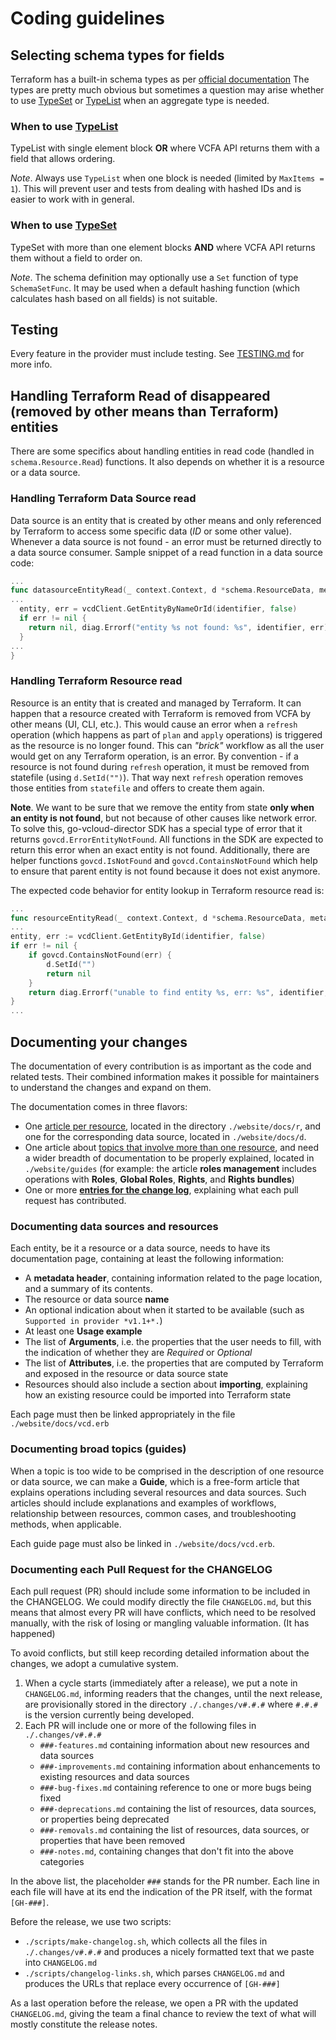 # Coding guidelines

## Selecting schema types for fields 

Terraform has a built-in schema types as per [official documentation](https://www.terraform.io/docs/extend/schemas/schema-types.html)
The types are pretty much obvious but sometimes a question may arise whether to use
[TypeSet](https://www.terraform.io/docs/extend/schemas/schema-types.html#typeset) or
[TypeList](https://www.terraform.io/docs/extend/schemas/schema-types.html#typelist)
when an aggregate type is needed.

### When to use [TypeList](https://www.terraform.io/docs/extend/schemas/schema-types.html#typelist)

TypeList with single element block **OR** where VCFA API returns them with a field that allows ordering.

*Note*. Always use `TypeList` when one block is needed (limited by `MaxItems = 1`). This will prevent
user and tests from dealing with hashed IDs and is easier to work with in general.

### When to use [TypeSet](https://www.terraform.io/docs/extend/schemas/schema-types.html#typeset)

TypeSet with more than one element blocks **AND** where VCFA API returns them without a field to order on.

*Note*. The schema definition may optionally use a `Set` function of type `SchemaSetFunc`. It may be
used when a default hashing function (which calculates hash based on all fields) is not suitable.

## Testing

Every feature in the provider must include testing. See [TESTING.md](./TESTING.md) for more info.

## Handling Terraform Read of disappeared (removed by other means than Terraform) entities

There are some specifics about handling entities in read code (handled in `schema.Resource.Read`)
functions. It also depends on whether it is a resource or a data source.

### Handling Terraform Data Source read

Data source is an entity that is created by other means and only referenced by Terraform to access
some specific data (*ID* or some other value). Whenever a data source is not found - an error must
be returned directly to a data source consumer. Sample snippet of a read function in a data source
code:

```go
...
func datasourceEntityRead(_ context.Context, d *schema.ResourceData, meta interface{}) diag.Diagnostics {
...
  entity, err = vcdClient.GetEntityByNameOrId(identifier, false)
  if err != nil {
  	return nil, diag.Errorf("entity %s not found: %s", identifier, err)
  }
...
}
```

### Handling Terraform Resource read

Resource is an entity that is created and managed by Terraform. It can happen that a resource created
with Terraform is removed from VCFA by other means (UI, CLI, etc.). This would cause an error when a
`refresh` operation (which happens as part of `plan` and `apply` operations) is triggered as the
resource is no longer found. This can *"brick"* workflow as all the user would get on any Terraform
operation, is an error. By convention - if a resource is not found during `refresh` operation, it
must be removed from statefile (using `d.SetId("")`). That way next `refresh` operation removes
those entities from `statefile` and offers to create them again.

**Note**. We want to be sure that we remove the entity from state **only when an entity is not
found**, but not because of other causes like network error. To solve this, go-vcloud-director SDK
has a special type of error that it returns `govcd.ErrorEntityNotFound`. All functions in the SDK
are expected to return this error when an exact entity is not found. Additionally, there are helper
functions `govcd.IsNotFound` and `govcd.ContainsNotFound` which help to ensure that parent entity is
not found because it does not exist anymore.

The expected code behavior for entity lookup in Terraform resource read is:

```go
...
func resourceEntityRead(_ context.Context, d *schema.ResourceData, meta interface{}) diag.Diagnostics {
...
entity, err := vcdClient.GetEntityById(identifier, false)
if err != nil {
	if govcd.ContainsNotFound(err) {
		d.SetId("")
		return nil
	}
	return diag.Errorf("unable to find entity %s, err: %s", identifier, err)
}
...
```

## Documenting your changes

The documentation of every contribution is as important as the code and related tests. Their combined information
makes it possible for maintainers to understand the changes and expand on them.

The documentation comes in three flavors:

* One [article per resource](#documenting-data-sources-and-resources), located in the directory `./website/docs/r`, and one for the corresponding data source, located 
  in `./website/docs/d`.
* One article about [topics that involve more than one resource](#documenting-broad-topics-guides), and need a wider breadth of documentation to be properly
  explained, located in `./website/guides` (for example: the article **roles management** includes operations with **Roles**,
  **Global Roles**, **Rights**, and **Rights bundles**)
* One or more [**entries for the change log**](#documenting-each-pull-request-for-the-changelog), explaining what each pull request has contributed.

### Documenting data sources and resources

Each entity, be it a resource or a data source, needs to have its documentation page, containing at least the following information:

* A **metadata header**, containing information related to the page location, and a summary of its contents.
* The resource or data source **name**
* An optional indication about when it started to be available (such as `Supported in provider *v1.1+*.`)
* At least one **Usage example**
* The list of **Arguments**, i.e. the properties that the user needs to fill, with the indication of whether they are
  *Required* or *Optional*
* The list of **Attributes**, i.e. the properties that are computed by Terraform and exposed in the resource or data source state
* Resources should also include a section about **importing**, explaining how an existing resource could be imported into
  Terraform state

Each page must then be linked appropriately in the file `./website/docs/vcd.erb`

### Documenting broad topics (guides)

When a topic is too wide to be comprised in the description of one resource or data source, we can make a **Guide**, which
is a free-form article that explains operations including several resources and data sources.
Such articles should include explanations and examples of workflows, relationship between resources, common cases, and
troubleshooting methods, when applicable.

Each guide page must also be linked in `./website/docs/vcd.erb`.

### Documenting each Pull Request for the CHANGELOG

Each pull request (PR) should include some information to be included in the CHANGELOG.
We could modify directly the file `CHANGELOG.md`, but this means that almost every PR will have conflicts, which need
to be resolved manually, with the risk of losing or mangling valuable information. (It has happened)

To avoid conflicts, but still keep recording detailed information about the changes, we adopt a cumulative system.

1. When a cycle starts (immediately after a release), we put a note in `CHANGELOG.md`, informing readers that the changes,
   until the next release, are provisionally stored in the directory `./.changes/v#.#.#` where `#.#.#` is the version
   currently being developed.
2. Each PR will include one or more of the following files in `./.changes/v#.#.#`
   * `###-features.md` containing information about new resources and data sources
   * `###-improvements.md` containing information about enhancements to existing resources and data sources
   * `###-bug-fixes.md` containing reference to one or more bugs being fixed
   * `###-deprecations.md` containing the list of resources, data sources, or properties being deprecated
   * `###-removals.md` containing the list of resources, data sources, or properties that have been removed
   * `###-notes.md`, containing changes that don't fit into the above categories

In the above list, the placeholder `###` stands for the PR number. Each line in each file will have at its end the 
indication of the PR itself, with the format `[GH-###]`.

Before the release, we use two scripts:
* `./scripts/make-changelog.sh`, which collects all the files in `./.changes/v#.#.#` and produces a nicely formatted text
  that we paste into `CHANGELOG.md`
* `./scripts/changelog-links.sh`, which parses `CHANGELOG.md` and produces the URLs that replace every occurrence of `[GH-###]`

As a last operation before the release, we open a PR with the updated `CHANGELOG.md`, giving the team a final chance to review
the text of what will mostly constitute the release notes.


